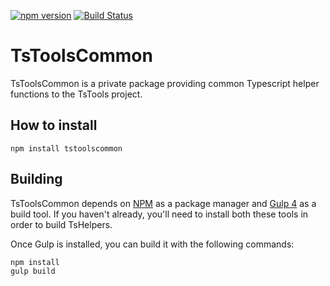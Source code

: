 ﻿[![npm version](https://badge.fury.io/js/tstoolscommon.svg)](http://badge.fury.io/js/tstoolscommon)
﻿[![Build Status](https://travis-ci.org/ToddThomson/TsToolsCommon.svg?branch=dev)](https://travis-ci.org/ToddThomson/TsToolsCommon)
# TsToolsCommon
TsToolsCommon is a private package providing common Typescript helper functions to the TsTools project.

## How to install

```
npm install tstoolscommon
```
## Building

TsToolsCommon depends on [NPM](https://docs.npmjs.com/) as a package manager and 
[Gulp 4](https://github.com/gulpjs/gulp/blob/master/docs/getting-started.md) as a build tool. 
If you haven't already, you'll need to install both these tools in order to 
build TsHelpers.

Once Gulp is installed, you can build it with the following commands:

```
npm install
gulp build
```  